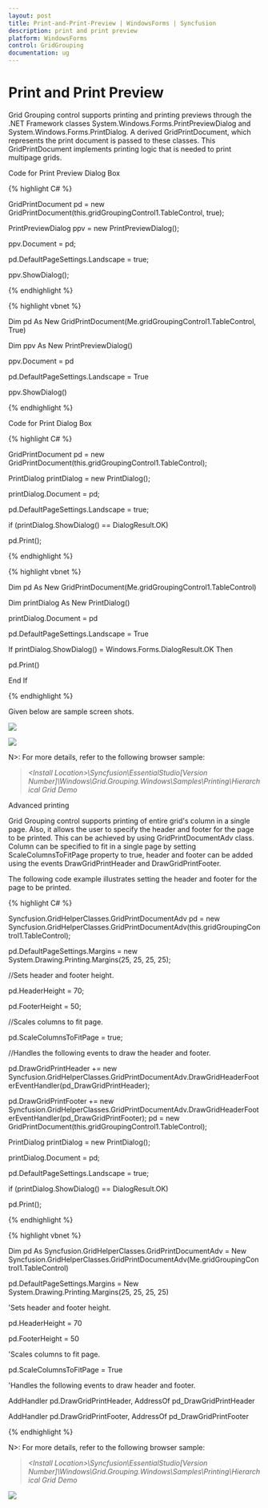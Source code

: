 ```yaml
---
layout: post
title: Print-and-Print-Preview | WindowsForms | Syncfusion
description: print and print preview
platform: WindowsForms
control: GridGrouping
documentation: ug
---
```


# Print and Print Preview

Grid Grouping control supports printing and printing previews through the .NET Framework classes System.Windows.Forms.PrintPreviewDialog and System.Windows.Forms.PrintDialog. A derived GridPrintDocument, which represents the print document is passed to these classes. This GridPrintDocument implements printing logic that is needed to print multipage grids.

Code for Print Preview Dialog Box



{% highlight C# %}  


GridPrintDocument pd = new GridPrintDocument(this.gridGroupingControl1.TableControl, true);

PrintPreviewDialog ppv = new PrintPreviewDialog();

ppv.Document = pd;

pd.DefaultPageSettings.Landscape = true;

ppv.ShowDialog();

{% endhighlight %}


{% highlight vbnet %} 



Dim pd As New GridPrintDocument(Me.gridGroupingControl1.TableControl, True)

Dim ppv As New PrintPreviewDialog()

ppv.Document = pd

pd.DefaultPageSettings.Landscape = True

ppv.ShowDialog()

{% endhighlight %}

Code for Print Dialog Box



{% highlight C# %}  



GridPrintDocument pd = new GridPrintDocument(this.gridGroupingControl1.TableControl);

PrintDialog printDialog = new PrintDialog();

printDialog.Document = pd;

pd.DefaultPageSettings.Landscape = true;

if (printDialog.ShowDialog() == DialogResult.OK)

pd.Print();

{% endhighlight %}

{% highlight vbnet %} 



Dim pd As New GridPrintDocument(Me.gridGroupingControl1.TableControl)

Dim printDialog As New PrintDialog()

printDialog.Document = pd

pd.DefaultPageSettings.Landscape = True

If printDialog.ShowDialog() = Windows.Forms.DialogResult.OK Then

pd.Print()

End If

{% endhighlight %}

Given below are sample screen shots.

 ![](Print-and-Print-Preview_images/Print-and-Print-Preview_img1.jpeg) 





 ![](Print-and-Print-Preview_images/Print-and-Print-Preview_img2.jpeg) 



N>: For more details, refer to the following browser sample:

> _&lt;Install Location&gt;\Syncfusion\EssentialStudio\[Version Number]\Windows\Grid.Grouping.Windows\Samples\Printing\Hierarchical Grid Demo_



Advanced printing

Grid Grouping control supports printing of entire grid's column in a single page. Also, it allows the user to specify the header and footer for the page to be printed. This can be achieved by using GridPrintDocumentAdv class. Column can be specified to fit in a single page by setting ScaleColumnsToFitPage property to true, header and footer can be added using the events DrawGridPrintHeader and DrawGridPrintFooter.

The following code example illustrates setting the header and footer for the page to be printed.

{% highlight C# %}  



Syncfusion.GridHelperClasses.GridPrintDocumentAdv pd = new Syncfusion.GridHelperClasses.GridPrintDocumentAdv(this.gridGroupingControl1.TableControl);

pd.DefaultPageSettings.Margins = new System.Drawing.Printing.Margins(25, 25, 25, 25);



//Sets header and footer height.

pd.HeaderHeight = 70;

pd.FooterHeight = 50;



//Scales columns to fit page.

pd.ScaleColumnsToFitPage = true;



//Handles the following events to draw the header and footer.

pd.DrawGridPrintHeader += new Syncfusion.GridHelperClasses.GridPrintDocumentAdv.DrawGridHeaderFooterEventHandler(pd_DrawGridPrintHeader);

pd.DrawGridPrintFooter += new Syncfusion.GridHelperClasses.GridPrintDocumentAdv.DrawGridHeaderFooterEventHandler(pd_DrawGridPrintFooter); pd = new GridPrintDocument(this.gridGroupingControl1.TableControl);

PrintDialog printDialog = new PrintDialog();

printDialog.Document = pd;

pd.DefaultPageSettings.Landscape = true;

if (printDialog.ShowDialog() == DialogResult.OK)

pd.Print();

{% endhighlight %}

{% highlight vbnet %} 



Dim pd As Syncfusion.GridHelperClasses.GridPrintDocumentAdv = New Syncfusion.GridHelperClasses.GridPrintDocumentAdv(Me.gridGroupingControl1.TableControl)

pd.DefaultPageSettings.Margins = New System.Drawing.Printing.Margins(25, 25, 25, 25)



'Sets header and footer height. 

pd.HeaderHeight = 70

pd.FooterHeight = 50



'Scales columns to fit page.

pd.ScaleColumnsToFitPage = True



'Handles the following events to draw header and footer.

AddHandler pd.DrawGridPrintHeader, AddressOf pd_DrawGridPrintHeader

AddHandler pd.DrawGridPrintFooter, AddressOf pd_DrawGridPrintFooter

{% endhighlight %}

N>: For more details, refer to the following browser sample:

> _&lt;Install Location&gt;\Syncfusion\EssentialStudio\[Version Number]\Windows\Grid.Grouping.Windows\Samples\Printing\Hierarchical Grid Demo_



 ![](Print-and-Print-Preview_images/Print-and-Print-Preview_img5.jpeg) 



